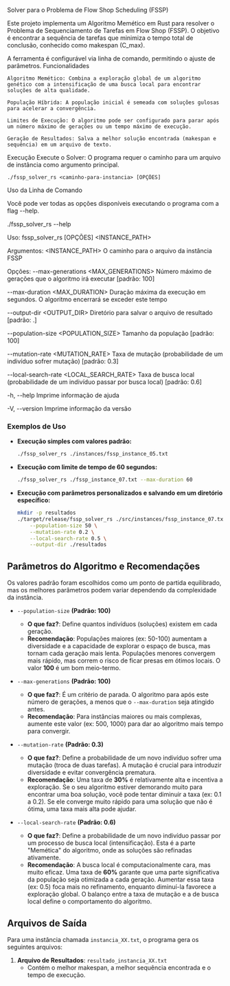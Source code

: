 Solver para o Problema de Flow Shop Scheduling (FSSP)

Este projeto implementa um Algoritmo Memético em Rust para resolver o Problema de Sequenciamento de Tarefas em Flow Shop (FSSP). O objetivo é encontrar a sequência de tarefas que minimiza o tempo total de conclusão, conhecido como makespan (C_max).

A ferramenta é configurável via linha de comando, permitindo o ajuste de parâmetros.
Funcionalidades

    Algoritmo Memético: Combina a exploração global de um algoritmo genético com a intensificação de uma busca local para encontrar soluções de alta qualidade.

    População Híbrida: A população inicial é semeada com soluções gulosas para acelerar a convergência.

    Limites de Execução: O algoritmo pode ser configurado para parar após um número máximo de gerações ou um tempo máximo de execução.

    Geração de Resultados: Salva a melhor solução encontrada (makespan e sequência) em um arquivo de texto.

Execução
    Execute o Solver:
    O programa requer o caminho para um arquivo de instância como argumento principal.

    ./fssp_solver_rs <caminho-para-instancia> [OPÇÕES]

Uso da Linha de Comando

Você pode ver todas as opções disponíveis executando o programa com a flag --help.

./fssp_solver_rs --help

Uso: fssp_solver_rs [OPÇÕES] <INSTANCE_PATH>

Argumentos:
<INSTANCE_PATH>
O caminho para o arquivo da instância FSSP

Opções:
--max-generations <MAX_GENERATIONS>
Número máximo de gerações que o algoritmo irá executar
[padrão: 100]

  --max-duration <MAX_DURATION>
      Duração máxima da execução em segundos. O algoritmo encerrará se exceder este tempo

  --output-dir <OUTPUT_DIR>
      Diretório para salvar o arquivo de resultado
      [padrão: .]

  --population-size <POPULATION_SIZE>
      Tamanho da população
      [padrão: 100]

  --mutation-rate <MUTATION_RATE>
      Taxa de mutação (probabilidade de um indivíduo sofrer mutação)
      [padrão: 0.3]

  --local-search-rate <LOCAL_SEARCH_RATE>
      Taxa de busca local (probabilidade de um indivíduo passar por busca local)
      [padrão: 0.6]

-h, --help
Imprime informação de ajuda

-V, --version
Imprime informação da versão


### Exemplos de Uso

-   **Execução simples com valores padrão:**
    ```sh
    ./fssp_solver_rs ./instances/fssp_instance_05.txt
    ```

-   **Execução com limite de tempo de 60 segundos:**
    ```sh
    ./fssp_solver_rs ./fssp_instance_07.txt --max-duration 60
    ```

-   **Execução com parâmetros personalizados e salvando em um diretório específico:**
    ```sh
    mkdir -p resultados
    ./target/release/fssp_solver_rs ./src/instances/fssp_instance_07.txt \
        --population-size 50 \
        --mutation-rate 0.2 \
        --local-search-rate 0.5 \
        --output-dir ./resultados
    ```

## Parâmetros do Algoritmo e Recomendações

Os valores padrão foram escolhidos como um ponto de partida equilibrado, mas os melhores parâmetros podem variar dependendo da complexidade da instância.

-   `--population-size` **(Padrão: 100)**
    -   **O que faz?**: Define quantos indivíduos (soluções) existem em cada geração.
    -   **Recomendação**: Populações maiores (ex: 50-100) aumentam a diversidade e a capacidade de explorar o espaço de busca, mas tornam cada geração mais lenta. Populações menores convergem mais rápido, mas correm o risco de ficar presas em ótimos locais. O valor **100** é um bom meio-termo.

-   `--max-generations` **(Padrão: 100)**
    -   **O que faz?**: É um critério de parada. O algoritmo para após este número de gerações, a menos que o `--max-duration` seja atingido antes.
    -   **Recomendação**: Para instâncias maiores ou mais complexas, aumente este valor (ex: 500, 1000) para dar ao algoritmo mais tempo para convergir.

-   `--mutation-rate` **(Padrão: 0.3)**
    -   **O que faz?**: Define a probabilidade de um novo indivíduo sofrer uma mutação (troca de duas tarefas). A mutação é crucial para introduzir diversidade e evitar convergência prematura.
    -   **Recomendação**: Uma taxa de **30%** é relativamente alta e incentiva a exploração. Se o seu algoritmo estiver demorando muito para encontrar uma boa solução, você pode tentar diminuir a taxa (ex: 0.1 a 0.2). Se ele converge muito rápido para uma solução que não é ótima, uma taxa mais alta pode ajudar.

-   `--local-search-rate` **(Padrão: 0.6)**
    -   **O que faz?**: Define a probabilidade de um novo indivíduo passar por um processo de busca local (intensificação). Esta é a parte "Memética" do algoritmo, onde as soluções são refinadas ativamente.
    -   **Recomendação**: A busca local é computacionalmente cara, mas muito eficaz. Uma taxa de **60%** garante que uma parte significativa da população seja otimizada a cada geração. Aumentar essa taxa (ex: 0.5) foca mais no refinamento, enquanto diminuí-la favorece a exploração global. O balanço entre a taxa de mutação e a de busca local define o comportamento do algoritmo.

## Arquivos de Saída

Para uma instância chamada `instancia_XX.txt`, o programa gera os seguintes arquivos:

1.  **Arquivo de Resultados**: `resultado_instancia_XX.txt`
    -   Contém o melhor makespan, a melhor sequência encontrada e o tempo de execução.

